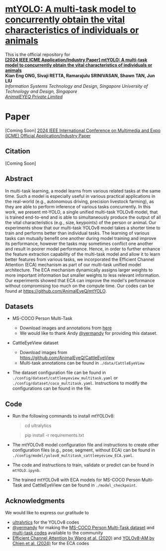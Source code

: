 # [mtYOLO: A multi-task model to concurrently obtain the vital characteristics of individuals or animals]([https://github.com/AnimalEyeQ/mtYOLO](https://github.com/AnimalEyeQ/mtYOLO))

This is the official repository for <br/>**[[2024 IEEE ICME Application/Industry Paper] mtYOLO: A multi-task model to concurrently obtain the vital characteristics of individuals or animals]()**
<br/>**Kian Eng ONG, Sivaji RETTA, Ramarajulu SRINIVASAN, Shawn TAN, Jun LIU**
<br/>*Information Systems Technology and Design, Singapore University of Technology and Design, Singapore*
<br/>*[AnimalEYEQ Private Limited](https://animaleyeq.com/home)*


# Paper
[Coming Soon] [2024 IEEE International Conference on Multimedia and Expo (ICME) Official Application/Industry Paper]()

## Citation
[Coming Soon]
<!--
```BibTeX

@INPROCEEDINGS{mtYOLO,
  author={Ong, Kian Eng and Retta, Sivaji and Srinivasan, Ramarajulu and Tan, Shawn and Liu, Jun},
  booktitle={2024 IEEE International Conference on Multimedia and Expo (ICME) Application/Industry}, 
  title={mtYOLO: A multi-task model to concurrently obtain the vital characteristics of individuals or animals}, 
  year={2024},
  volume={},
  number={},
  pages={},
  keywords={},
  doi={}}

```
-->

## Abstract
In multi-task learning, a model learns from various related tasks at the same time. Such a model is especially useful in various practical applications in the real-world (e.g., autonomous driving, precision livestock farming), as they are able to perform inference of various tasks concurrently. In this work, we present mt-YOLO, a single unified multi-task YOLOv8 model, that is trained end-to-end and is able to simultaneously produce the output of all the vital characteristics (e.g., size, keypoints) of the person or animal. Our experiments show that our multi-task YOLOv8 model takes a shorter time to train and performs better than individual tasks. The learning of various tasks can mutually benefit one another during model training and improve its performance, however the tasks may sometimes conflict one another and result in poorer model performance. Hence, in order to further enhance the feature extraction capability of the multi-task model and allow it to learn better features from various tasks, we incorporated the Efficient Channel Attention (ECA) mechanism as part of our multi-task unified model architecture. The ECA mechanism dynamically assigns larger weights to more important information but smaller weights to less relevant information. Our experiments showed that ECA can improve the model's performance without compromising too much on the compute time. Our codes can be found at https://github.com/AnimalEyeQ/mtYOLO.

## Datasets
* MS-COCO Person Multi-Task
    * Download images and annotations from [here](https://github.com/ultralytics/ultralytics/pull/5219#issuecomment-1781477032)
    * We would like to thank Andy [@yermandy](https://github.com/yermandy) for providing this dataset.

* CattleEyeView dataset 
    * Download images from https://github.com/AnimalEyeQ/CattleEyeView
    * Multi-task annotations can be found in `./data/CattleEyeView`

* The dataset configuration file can be found in `./config/dataset/cattleeyeview_multitask.yaml` or `./config/dataset/coco_multitask.yaml`. Instructions to modify the configurations can be found in the file.

## Code
* Run the following commands to install mtYOLOv8:
  > cd ultralytics

  > pip install -r requirements.txt

* The mtYOLOv8 model configuration file and instructions to create other configuration files (e.g., pose, segment, without ECA) can be found in `./config/model/yolov8_multitask_cattleeyeview_ECA.yaml`. 

* The code and instructions to train, validate or predict can be found in `mtYOLO.ipynb`.

* The trained mtYOLOv8 with ECA models for MS-COCO Person Multi-Task and CattleEyeView can be found in `./model_checkpoint`.

## Acknowledgments
We would like to express our gratitude to 
* [ultralytics](https://github.com/ultralytics/ultralytics) for the YOLOv8 codes
* [@yermandy](https://github.com/yermandy) for making the [MS-COCO Person Multi-Task dataset](https://github.com/ultralytics/ultralytics/pull/5219#issuecomment-1781477032) and [multi-task codes](https://github.com/yermandy/ultralytics/tree/multi-task-model) available to the community
* [Efficient Channel Attention by Wang et al. (2020)](https://github.com/BangguWu/ECANet) and [YOLOv8-AM by Chien et al. (2024)](https://github.com/RuiyangJu/Fracture_Detection_Improved_YOLOv8) for the ECA codes

